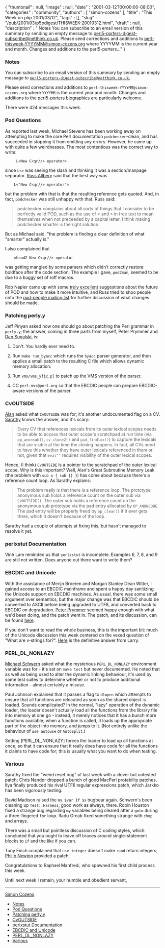 {
   "thumbnail" : null,
   "image" : null,
   "date" : "2001-03-12T00:00:00-08:00",
   "categories" : "community",
   "authors" : [
      "simon-cozens"
   ],
   "title" : "This Week on p5p 2001/03/12",
   "tags" : [],
   "slug" : "/pub/2001/03/p5pdigest/THISWEEK-20010312.html",
   "draft" : null,
   "description" : " Notes You can subscribe to an email version of this summary by sending an empty message to perl5-porters-digest-subscribe@netthink.co.uk. Please send corrections and additions to perl-thisweek-YYYYMM@simon-cozens.org where YYYYMM is the current year and month. Changes and additions to the perl5-porters..."
}



### <span id="Notes">Notes</span>

You can subscribe to an email version of this summary by sending an empty message to [`perl5-porters-digest-subscribe@netthink.co.uk`.](mailto:perl5-porters-digest-subscribe@netthink.co.uk)

Please send corrections and additions to `perl-thisweek-YYYYMM@simon-cozens.org` where `YYYYMM` is the current year and month. Changes and additions to the [perl5-porters biographies](http://simon-cozens.org/writings/whos-who.html) are particularly welcome.

There were 424 messages this week.

### <span id="Pod_Questions">Pod Questions</span>

As reported last week, Michael Stevens has been working away on attempting to make the core Perl documentation `podchecker`-clean, and has succeeded in stopping it from emitting any errors. However, he came up with quite a few weirdnesses. The most contentious was the correct way to write:

         L<New C<qr//> operator>

since `L<>` was seeing the slash and thinking it was a section/manpage separator. [Russ Allbery](http://simon-cozens.org/writings/whos-who.html#ALLBERY) said that the best way was

        L<"New C<qr//> operator">

but the problem with that is that the resulting reference gets quoted. And, in fact, `podchecker` was still unhappy with that. Russ said:

> podchecker complains about all sorts of things that I consider to be perfectly valid POD, such as the use of &lt; and &gt; in free text to mean themselves when not preceeded by a capital letter. I think making podchecker smarter is the right solution.

But as Michael said, "the problem is finding a clear definition of what "smarter" actually is."

I also complained that

        =head2 New C<qr//> operator

was getting mangled by some parsers which didn't correctly restore boldface after the code section. The example I gave, `pod2man`, seemed to be due to a buggy set of roff macros.

Rob Napier came up with some [truly excellent](http://www.xray.mpe.mpg.de/mailing-lists/perl5-porters/2001-03/msg00365.html) suggestions about the future of POD and how to make it more intuitive, and Russ tried to shoo people onto the [pod-people mailing list](http://lists.perl.org/showlist.cgi?name=pod-people) for further discussion of what changes should be made.

### <span id="Patching_perlyy">Patching perly.y</span>

Jeff Pinyan asked how one should go about patching the Perl grammar in `perly.y`; the answer, coming in three parts from myself, Peter Prymmer and [Dan Sugalski](http://simon-cozens.org/writings/whos-who.html#SUGALSKI), is:

1) Don't. You hardly ever need to.

2) Run `make run_byacc` which runs the `byacc` parser generator, and then applies a small patch to the resulting C file which allows dynamic memory allocation.

3) Run `vms/vms_yfix.pl` to patch up the VMS version of the parser.

4) CC `perl-mvs@perl.org` so that the EBCDIC people can prepare EBCDIC-aware versions of the parser.

### <span id="CvOUTSIDE">CvOUTSIDE</span>

[Alan](http://simon-cozens.org/writings/whos-who.html#BURLISON) asked what `CvOUTSIDE` was for; it's another undocumented flag on a CV. [Sarathy](http://simon-cozens.org/writings/whos-who.html#GURUSAMY) knows the answer, and it's scary:

> Every CV that references lexicals from its outer lexical scopes needs to be able to access that outer scope's scratchpad at run time (via `pp_anonsub()`, `cv_clone2()` and `pad_findlex()`) to capture the lexicals that are visible at the time the cloning happens. In fact, all CVs need to have this whether they have outer lexicals referenced in them or not, given that `eval""` requires visibility of the outer lexical scopes.

Hence, (I think) `CvOUTSIDE` is a pointer to the scratchpad of the outer lexical scope. Why is this important? Well, Alan's Great Subroutine Memory Leak (the problem with `sub x { sub {} }`) has come about because there's a reference count loop. As Sarathy explains:

> The problem really is that there is a reference loop. The prototype anonymous sub holds a reference count on the outer sub via `CvOUTSIDE()`. The outer sub holds a reference count on the anonymous sub prototype via the pad entry allocated by `OP_ANONCODE`. The pad entry will be properly freed by `op_clear()` if it ever gets there, which it doesn't because of the loop.

Sarathy had a couple of attempts at fixing this, but hasn't managed to resolve it yet.

### <span id="perlxstut_Documentation">perlxstut Documentation</span>

Vinh Lam reminded us that `perlxstut` is incomplete. Examples 6, 7, 8, and 9 are still not written. Does anyone out there want to write them?

### <span id="EBCDIC_and_Unicode">EBCDIC and Unicode</span>

With the assistance of Merijn Broeren and Morgan Stanley Dean Witter, I gained access to an EBCDIC mainframe and spent a happy day sanitizing the Unicode support on EBCDIC machines. As usual, there was some small argument over semantics, but the major change was that EBCDIC should be converted to ASCII before being upgraded to UTF8, and converted back to EBCDIC on degradation. [Peter Prymmer](http://simon-cozens.org/writings/whos-who.html#PRYMMER) seemed happy enough with what we'd been doing, and the patch went in. The patch, and its discussion, can be found [here](http://www.xray.mpe.mpg.de/mailing-lists/perl5-porters/2001-03/msg00441.html).

If you don't want to read the whole business, this is the important bit: much of the Unicode discussion this week centered on the vexed question of "What are v-strings for?". [Here](http://www.xray.mpe.mpg.de/mailing-lists/perl5-porters/2001-03/msg00549.html) is the definitive answer from Larry.

### <span id="PERL_DL_NONLAZY">PERL\_DL\_NONLAZY</span>

[Michael Schwern](http://simon-cozens.org/writings/whos-who.html#SCHWERN) asked what the mysterious `PERL_DL_NONLAZY` environment variable was for - it's set on `make test` but never documented. He noted that as well as being used to alter the dynamic linking behaviour, it's used by some test suites to determine whether or not to produce additional information - almost certainly a misuse.

Paul Johnson explained that it passes a flag to `dlopen` which attempts to ensure that all functions are relocated as soon as the shared object is loaded. Sounds complicated? In the normal, "lazy" operation of the dynamic loader, the loader doesn't actually load all the functions from the library file into memory at one go - instead, it merely notices that it has a bunch more functions available; when a function is called, it loads up the appropriate part of the object into memory, and jumps to it. (Not entirely unlike the behaviour of `use autouse` or `AutoSplit`.)

Setting \[PERL\_DL\_NONLAZY\] forces the loader to load up all functions at once, so that it can ensure that it really does have code for all the functions it claims to have code for; this is usually what you want to do when testing.

### <span id="Various">Various</span>

Sarathy fixed the "weird reset bug" of last week with a clever but untested patch; Chris Nandor dropped a bunch of good MacPerl protability patches. Ilya finally produced his rival UTF8 regular expressions patch, which Jarkko has been vigorously testing.

David Madison raised the `my $var if $x` bugbear again. Schwern's been cleaning up `Test::Harness`; good work as always, there. Robin Houston fixed a strange bug regarding `my` variables being cleared after a `goto` during a three-fingered `for` loop. Radu Greab fixed something strange with `chop` and arrays.

There was a small but pointless discussion of C coding styles, which concluded that you ought to leave off braces around single-statement blocks to `if` and the like if you can.

Tony Finch complained that `use integer` doesn't make `rand` return integers; [Philip Newton](http://simon-cozens.org/writings/whos-who.html#NEWTON) provided a patch.

Congratulations to Raphael Manfredi, who spawned his first child process this week.

Until next week I remain, your humble and obedient servant,

------------------------------------------------------------------------

[Simon Cozens](mailto:simon@brecon.co.uk)
-   [Notes](#Notes)
-   [Pod Questions](#Pod_Questions)
-   [Patching perly.y](#Patching_perlyy)
-   [CvOUTSIDE](#CvOUTSIDE)
-   [perlxstut Documentation](#perlxstut_Documentation)
-   [EBCDIC and Unicode](#EBCDIC_and_Unicode)
-   [PERL\_DL\_NONLAZY](#PERL_DL_NONLAZY)
-   [Various](#Various)

